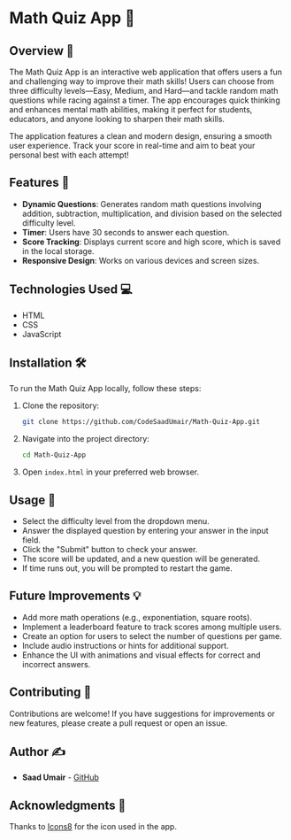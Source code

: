 # Math Quiz App 🎉

## Overview 🌟
The Math Quiz App is an interactive web application that offers users a fun and challenging way to improve their math skills! Users can choose from three difficulty levels—Easy, Medium, and Hard—and tackle random math questions while racing against a timer. The app encourages quick thinking and enhances mental math abilities, making it perfect for students, educators, and anyone looking to sharpen their math skills.

The application features a clean and modern design, ensuring a smooth user experience. Track your score in real-time and aim to beat your personal best with each attempt! 


## Features 🚀
- **Dynamic Questions**: Generates random math questions involving addition, subtraction, multiplication, and division based on the selected difficulty level.
- **Timer**: Users have 30 seconds to answer each question.
- **Score Tracking**: Displays current score and high score, which is saved in the local storage.
- **Responsive Design**: Works on various devices and screen sizes.

## Technologies Used 💻
- HTML
- CSS
- JavaScript

## Installation 🛠️
To run the Math Quiz App locally, follow these steps:

1. Clone the repository:
   ```bash
   git clone https://github.com/CodeSaadUmair/Math-Quiz-App.git
   ```

2. Navigate into the project directory:
   ```bash
   cd Math-Quiz-App
   ```

3. Open `index.html` in your preferred web browser.
## Usage 📝


- Select the difficulty level from the dropdown menu.
- Answer the displayed question by entering your answer in the input field.
- Click the "Submit" button to check your answer.
- The score will be updated, and a new question will be generated.
- If time runs out, you will be prompted to restart the game.
## Future Improvements 💡


- Add more math operations (e.g., exponentiation, square roots).
- Implement a leaderboard feature to track scores among multiple users.
- Create an option for users to select the number of questions per game.
- Include audio instructions or hints for additional support.
- Enhance the UI with animations and visual effects for correct and incorrect answers.
## Contributing 🤝

Contributions are welcome! If you have suggestions for improvements or new features, please create a pull request or open an issue.
## Author ✍️

- **Saad Umair** - [GitHub](https://github.com/CodeSaadUmair)
## Acknowledgments 🙏

Thanks to [Icons8](https://icons8.com/) for the icon used in the app.
